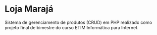 # Loja Marajá
Sistema de gerenciamento de produtos (CRUD) em PHP realizado como projeto final de bimestre do curso ETIM Informática para Internet.
